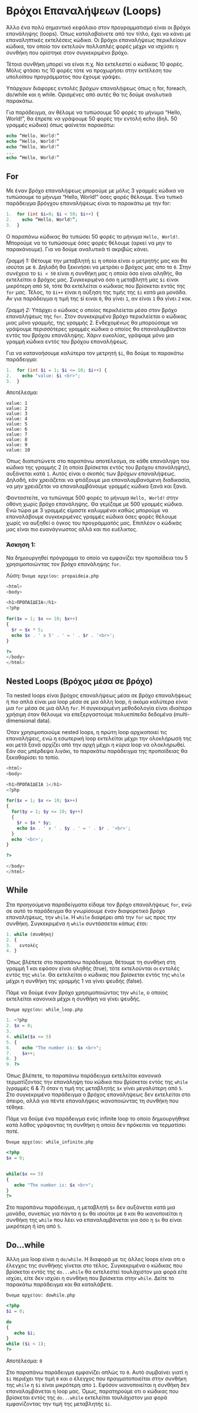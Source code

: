 # Βρόχοι Επαναλήψεων (Loops)

Άλλο ένα πολύ σημαντικό κεφάλαιο στον προγραμματισμό είναι οι βρόχοι επανάληψης (loops). Όπως καταλαβαίνετε από τον τίτλο, έχει να κάνει με επαναληπτικές εκτελέσεις κώδικα. Οι βρόχοι επαναλήψεως περικλείουν κώδικα, τον οποίο τον εκτελούν πολλαπλές φορές μέχρι να ισχύσει η συνθήκη που ορίστηκε στον συγκεκριμένο βρόχο.
 
Τέτοια συνθήκη μπορεί να είναι π.χ. Να εκτελεστεί ο κώδικας 10 φορές. Μόλις φτάσει τις 10 φορές τότε να προχωρήσει στην εκτέλεση του υπολοίπου προγράμματος που έχουμε γράψει.
 
Υπάρχουν διάφορες εντολές βρόχων επαναλήψεως όπως η for, foreach, do/while και η while. Ορισμένες από αυτές θα τις δούμε αναλυτικά παρακάτω.
 
Για παράδειγμα, αν θέλαμε να τυπώσουμε 50 φορές το μήνυμα “Hello, World!”, θα έπρεπε να γράψουμε 50 φορές την εντολή echo (δηλ. 50 γραμμές κώδικα) όπως φαίνεται παρακάτω:

```php
echo “Hello, World!”
echo “Hello, World!”
echo “Hello, World!”
...
echo “Hello, World!”
```

## For
Με έναν βρόχο επαναλήψεως μπορούμε με μόλις 3 γραμμές κώδικα να τυπώσουμε το μήνυμα “Hello, World!” όσες φορές θέλουμε. Ένα τυπικό παράδειγμα βρόγχου επαναλήψεως είναι το παρακάτω με την for:

```php
1.  for (int $i=0; $i < 50; $i++) {
2.    echo “Hello, World!”;
3.  }
```

Ο παραπάνω κώδικας θα τυπώσει 50 φορές το μήνυμα `Hello, World!`. Μπορούμε να το τυπώσουμε όσες φορές θέλουμε (αρκεί να μην το παρακάνουμε). Για να δούμε αναλυτικά τί ακριβώς κάνει.
 
*Γραμμή 1:* Θέτουμε την μεταβλητή `$i` η οποία είναι ο μετρητής μας και θα ισούται με `0`. Δηλαδή θα ξεκινήσει να μετράει ο βρόχος μας απο το `0`. Στην συνέχεια το `$i < 50` είναι η συνθήκη μας η οποία όσο είναι αληθής, θα εκτελείται ο βρόχος μας. Συγκεκριμένα όσο η μεταβλητή μας `$i` είναι μικρότερη από `50`, τότε θα εκτελείται ο κώδικας που βρίσκεται εντός της `for` μας. Τέλος, το `$i++` είναι η αύξηση της τιμής της `$i` κατά μια μονάδα. Αν για παράδειγμα η τιμή της `$`i ειναι `0`, θα γίνει `1`, αν είναι `1` θα γίνει `2` κοκ.

*Γραμμή 2:* Υπάρχει ο κώδικας ο οποίος περικλείεται μέσα στον βρόχο επαναλήψεως της `for`. Στον συγκεκριμένο βρόχο περικλείεται ο κώδικας μιας μόνο γραμμής, της γραμμής 2. Ενδεχομένως θα μπορούσαμε να γράψουμε περισσότερες γραμμές κώδικα ο οποίος θα επαναλαμβάνεται εντός του βρόχου επανάληψης. Χάριν ευκολίας, γράψαμε μόνο μια γραμμή κώδικα εντός του βρόχου επαναλήψεως.
 
Για να κατανοήσουμε καλύτερα τον μετρητή `$i`, θα δούμε το παρακάτω παράδειγμα:

```php
1.  for (int $i = 1; $i <= 10; $i++) {
2.    echo "value: $i <br>";
3.  }
```

Αποτέλεσμα:
```
value: 1
value: 2
value: 3
value: 4
value: 5
value: 6
value: 7
value: 8
value: 9
value: 10
```

Όπως διαπιστώνετε στο παραπάνω αποτέλεσμα, σε κάθε επανάληψη του κώδικα της γραμμής 2 (η οποία βρίσκεται εντός του βρόχου επανάληψης), αυξάνεται κατά `1`. Αυτός είναι ο σκοπός των βρόχων επαναλήψεως. Δηλαδή, εάν χρειάζεται να φτιάξουμε μια επαναλαμβανόμενη διαδικασία, να μην χρειάζεται να επαναλαμβάνουμε γραμμές κώδικα ξανά και ξανά.
 
Φανταστείτε, να τυπώναμε 500 φορές το μήνυμα `Hello, World!` στην οθόνη χωρίς βρόχο επανάληψης. Θα γεμίζαμε με 500 γραμμές κώδικα. Ενώ τώρα με 3 γραμμές είμαστε καλυμμένοι καθώς μπορούμε να επαναλάβουμε συγκεκριμένες γραμμές κώδικα όσες φορές θέλουμε χωρίς να αυξηθεί ο όγκος του προγράμματός μας. Επιπλέον ο κώδικάς μας είναι πιο ευανάγνωστος αλλά και πιο ευέλικτος.


### Άσκηση 1:
Να δημιουργηθεί πρόγραμμα το οποίο να εμφανίζει την προπαίδεια του 5 χρησιμοποιώντας τον βρόχο επανάληψης `for`.

Λύση:
`Όνομα αρχείου: propaideia.php`

```php
<html>
<body>

<h1>ΠΡΟΠΑΙΔΕΙΑ</h1>
<?php

for($x = 1; $x <= 10; $x++)
{
  $r = $x * 5;
  echo $x . ' x 5' . ' = ' . $r . '<br>';
}

?>
</body>
</html>
```

## Nested Loops (Βρόχος μέσα σε βρόχο)
Τα nested loops είναι βρόχος επαναλήψεως μέσα σε βρόχο επαναλήψεως ή πιο απλά είναι μια loop μέσα σε μια άλλη loop, ή ακόμα καλύτερα είναι μια `for` μέσα σε μια άλλη `for`. Η συγκεκριμένη μεθοδολογία είναι ιδιαίτερα χρήσιμη όταν θέλουμε να επεξεργαστούμε πολυεπίπεδα δεδομένα (multi-dimensional data).
 
Όταν χρησιμοποιούμε nested loops, η πρώτη loop αρχικοποιεί τις επαναλήψεις, ενώ η εσωτερική loop εκτελείται μέχρι την ολοκλήρωσή της και μετά ξανά αρχίζει από την αρχή μέχρι η κύρια loop να ολοκληρωθεί. Εάν σας μπέρδεψα λιγάκι, το παρακάτω παράδειγμα της προπαίδειας θα ξεκαθαρίσει το τοπίο.

```php
<html>
<body>

<h1>ΠΡΟΠΑΙΔΕΙΑ 1</h1>
<?php

for($x = 1; $x <= 10; $x++)
{
  for($y = 1; $y <= 10; $y++)
  {
    $r = $x * $y;
    echo $x . ' x ' . $y . ' = ' . $r . '<br>';
  }
  echo '<br>';
}

?>

</body>
</html>
```

## While
Στα προηγούμενα παραδείγματα είδαμε τον βρόχο επαναλήψεως `for`, ενώ σε αυτό το παράδειγμα θα γνωρίσουμε έναν διαφορετικό βρόχο επαναλήψεως, την `while`. Η `while` διαφέρει από την `for` ως προς την συνθήκη. Συγκεκριμένα η `while` συντάσσεται κάπως έτσι:

```php
1. while (συνθήκη) 
2. {
3.   εντολές
4. }
```

Όπως βλέπετε στο παραπάνω παράδειγμα, θέτουμε τη συνθήκη στη γραμμή 1 και εφόσον είναι αληθής (true), τότε εκτελούνται οι εντολές εντός της `while`. Θα εκτελείται ο κώδικας που βρίσκεται εντός της `while` μέχρι η συνθήκη της γραμμής 1 να γίνει ψευδής (false).
 
Πάμε να δούμε έναν βρόχο χρησιμοποιώντας την `while`,  ο οποίος εκτελείται κανονικά μέχρι η συνθήκη να γίνει ψευδής.
 
`Όνομα αρχείου: while_loop.php`
```php
1. <?php
2. $x = 0;
3.
4. while($x <= 5) 
5. {
6.    echo "The number is: $x <br>";
7.    $x++;
8. }
9. ?>
```
 
Όπως βλέπετε, το παραπάνω παράδειγμα εκτελείται κανονικά τερματίζοντας την επανάληψη του κώδικα που βρίσκεται εντός της `while` (γραμμές 6 & 7) όταν η τιμή της μεταβλητής `$x` γίνει μεγαλύτερη από `5`. Στο συγκεκριμένο παράδειγμα ο βρόχος επαναλήψεως δεν εκτελείται στο άπειρο, αλλά για πέντε επαναλήψεις ικανοποιώντας τη συνθήκη που τέθηκε.
 
Πάμε να δούμε ένα παράδειγμα ενός infinite loop το οποίο δημιουργήθηκε κατά λάθος γράφοντας τη συνθήκη η οποία δεν πρόκειται να τερματίσει ποτέ.


`Όνομα αρχείου: while_infinite.php`
```php
<?php
$x = 0;


while($x <= 5) 
{
   echo "The number is: $x <br>";
}
?>
```

Στο παραπάνω παράδειγμα, η μεταβλητή `$x` δεν αυξάνεται κατά μια μονάδα, συνεπώς για πάντα η `$x` θα ισούται με `0` και θα ικανοποιείται η συνθήκη της `while` που λέει να επαναλαμβάνεται για όσο η `$x` θα είναι μικρότερη ή ίση από `5`.


## Do...while
Άλλη μια loop είναι η `do/while`. Η διαφορά με τις άλλες loops είναι οτι ο έλεγχος της συνθήκης γίνεται στο τέλος. Συγκεκριμένα ο κώδικας που βρίσκεται εντός της `do...while` θα εκτελεστεί τουλάχιστον μια φορά είτε ισχύει, είτε δεν ισχύει η συνθήκη που βρίσκεται στην `while`. Δείτε το παρακάτω παράδειγμα και θα καταλάβετε.

`Όνομα αρχείου: dowhile.php`
```php
<?php
$i = 0;

do 
{
   echo $i;
} 
while ($i < 1);
?>
```

Αποτέλεσμα:
`0`


Στο παραπάνω παράδειγμα εμφανίζει απλώς το `0`. Αυτό συμβαίνει γιατί η `$i` περιέχει την τιμή `0` και ο έλεγχος που πραγματοποιείται στην συνθήκη της `while` η `$i` είναι μικρότερη απο `1`. Εφόσον ικανοποιείται η συνθήκη δεν επαναλαμβάνεται η loop μας. Όμως, παρατηρούμε οτι ο κώδικας που βρίσκεται εντός της `do...while` εκτελείται τουλάχιστον μια φορά εμφανίζοντας την τιμή της μεταβλητής `$i`.



